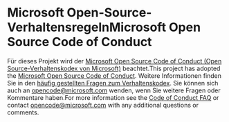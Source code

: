 # <a name="microsoft-open-source-code-of-conduct"></a><span data-ttu-id="9a8c9-101">Microsoft Open-Source-Verhaltensregeln</span><span class="sxs-lookup"><span data-stu-id="9a8c9-101">Microsoft Open Source Code of Conduct</span></span>

<span data-ttu-id="9a8c9-102">Für dieses Projekt wird der [Microsoft Open Source Code of Conduct (Open Source-Verhaltenskodex von Microsoft)](https://opensource.microsoft.com/codeofconduct/) beachtet.</span><span class="sxs-lookup"><span data-stu-id="9a8c9-102">This project has adopted the [Microsoft Open Source Code of Conduct](https://opensource.microsoft.com/codeofconduct/).</span></span>
<span data-ttu-id="9a8c9-103">Weitere Informationen finden Sie in den [häufig gestellten Fragen zum Verhaltenskodex](https://opensource.microsoft.com/codeofconduct/faq/). Sie können sich auch an [opencode@microsoft.com](mailto:opencode@microsoft.com) wenden, wenn Sie weitere Fragen oder Kommentare haben.</span><span class="sxs-lookup"><span data-stu-id="9a8c9-103">For more information see the [Code of Conduct FAQ](https://opensource.microsoft.com/codeofconduct/faq/) or contact [opencode@microsoft.com](mailto:opencode@microsoft.com) with any additional questions or comments.</span></span>
